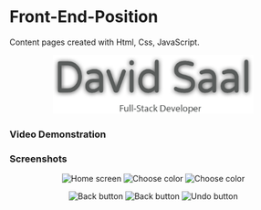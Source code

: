 # Front-End-Position
Content pages created with Html, Css, JavaScript.


<p align="center">
<img src="images/DavidSaal.png" alt="logo" width="70%"/>
</p>

### Video Demonstration


### Screenshots
<p align="center">
<img src="images/1.jpg" alt="Home screen" width="32%"/>
<img src="images/3.jpg" alt="Choose color" width="32%"/>
<img src="images/4.jpg" alt="Choose color" width="32%"/>
</p>
<p align="center">
<img src="images/5.jpg" alt="Back button" width="32%"/>
<img src="images/6.jpg" alt="Back button" width="32%"/>
<img src="images/7.jpg" alt="Undo button" width="32%"/>
</p>
